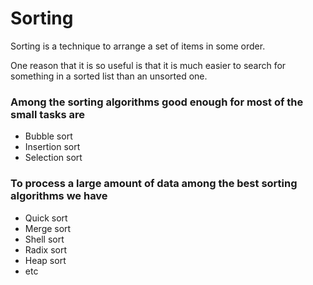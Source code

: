 # Sorting


Sorting is a technique to arrange a set of items in some order.

One reason that it is so useful is that it is much easier to search for something in a sorted list than an unsorted one.

### Among the sorting algorithms good enough for most of the small tasks are

- Bubble sort
- Insertion sort 
- Selection sort 

### To process a large amount of data among the best sorting algorithms we have

- Quick sort
- Merge sort
- Shell sort
- Radix sort
- Heap sort
- etc